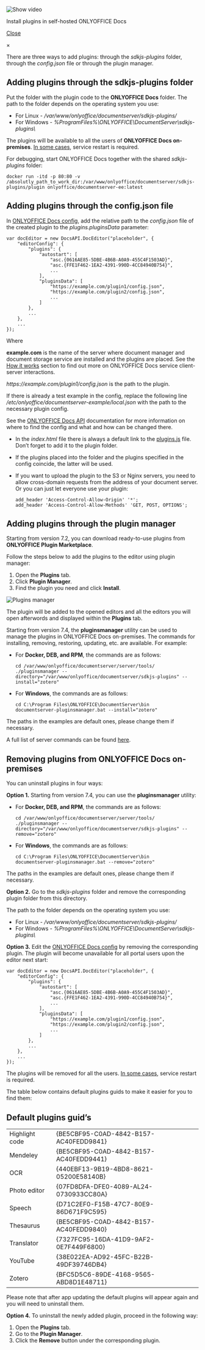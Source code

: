 ![Show video](/video/install-plugins.png)

Install plugins in self-hosted ONLYOFFICE Docs

[Close]()

×

There are three ways to add plugins: through the *sdkjs-plugins* folder, through the *config.json* file or through the plugin manager.

## Adding plugins through the sdkjs-plugins folder

Put the folder with the plugin code to the **ONLYOFFICE Docs** folder. The path to the folder depends on the operating system you use:

* For Linux - */var/www/onlyoffice/documentserver/sdkjs-plugins/*
* For Windows - *%ProgramFiles%\ONLYOFFICE\DocumentServer\sdkjs-plugins\\*

The plugins will be available to all the users of **ONLYOFFICE Docs on-premises**. [In some cases](https://nodejs.org/docs/latest/api/fs.html#fs_availability), service restart is required.

For debugging, start ONLYOFFICE Docs together with the shared *sdkjs-plugins* folder:

```
docker run -itd -p 80:80 -v /absolutly_path_to_work_dir:/var/www/onlyoffice/documentserver/sdkjs-plugins/plugin onlyoffice/documentserver-ee:latest
```

## Adding plugins through the config.json file

In [ONLYOFFICE Docs config](/editors/config/editor/plugins), add the relative path to the *config.json* file of the created plugin to the *plugins.pluginsData* parameter:

```
var docEditor = new DocsAPI.DocEditor("placeholder", {
    "editorConfig": {
        "plugins": {
            "autostart": [
                "asc.{0616AE85-5DBE-4B6B-A0A9-455C4F1503AD}",
                "asc.{FFE1F462-1EA2-4391-990D-4CC84940B754}",
                ...
            ],
            "pluginsData": [
                "https://example.com/plugin1/config.json",
                "https://example.com/plugin2/config.json",
                ...
            ]
        },
        ...
    },
    ...
});
```

Where

**example.com** is the name of the server where document manager and document storage service are installed and the plugins are placed. See the [How it works](/editors/howitworks) section to find out more on ONLYOFFICE Docs service client-server interactions.

*https\://example.com/plugin1/config.json* is the path to the plugin.

If there is already a test example in the config, replace the following line */etc/onlyoffice/documentserver-example/local.json* with the path to the necessary plugin config.

See the [ONLYOFFICE Docs API](/editors/config/editor/plugins) documentation for more information on where to find the config and what and how can be changed there.

* In the *index.html* file there is always a default link to the [plugins.js](https://onlyoffice.github.io/sdkjs-plugins/v1/plugins.js) file. Don’t forget to add it to the plugin folder.

* If the plugins placed into the folder and the plugins specified in the config coincide, the latter will be used.

* If you want to upload the plugin to the S3 or Nginx servers, you need to allow cross-domain requests from the address of your document server. Or you can just let everyone use your plugin:

  ```
  add_header 'Access-Control-Allow-Origin' '*';  
  add_header 'Access-Control-Allow-Methods' 'GET, POST, OPTIONS';
  ```

## Adding plugins through the plugin manager

Starting from version 7.2, you can download ready-to-use plugins from **ONLYOFFICE Plugin Marketplace**.

Follow the steps below to add the plugins to the editor using plugin manager:

1. Open the **Plugins** tab.
2. Click **Plugin Manager**.
3. Find the plugin you need and click **Install**.

![Plugins manager](/plugins/plugin-manager.png)

The plugin will be added to the opened editors and all the editors you will open afterwords and displayed within the **Plugins** tab.

Starting from version 7.4, the **pluginsmanager** utility can be used to manage the plugins in ONLYOFFICE Docs on-premises. The commands for installing, removing, restoring, updating, etc. are available. For example:

* For **Docker, DEB, and RPM**, the commands are as follows:

  ```
  cd /var/www/onlyoffice/documentserver/server/tools/
  ./pluginsmanager --directory="/var/www/onlyoffice/documentserver/sdkjs-plugins" --install="zotero"
  ```

* For **Windows**, the commands are as follows:

  ```
  cd C:\Program Files\ONLYOFFICE\DocumentServer\bin
  documentserver-pluginsmanager.bat --install="zotero"
  ```

The paths in the examples are default ones, please change them if necessary.

A full list of server commands can be found [here](https://helpcenter.onlyoffice.com/ONLYOFFICE-Editors/Editors-User-Guides/AllEditors/Plugin-manager.aspx#servercommands).

## Removing plugins from ONLYOFFICE Docs on-premises

You can uninstall plugins in four ways:

**Option 1.** Starting from version 7.4, you can use the **pluginsmanager** utility:

* For **Docker, DEB, and RPM**, the commands are as follows:

  ```
  cd /var/www/onlyoffice/documentserver/server/tools/
  ./pluginsmanager --directory="/var/www/onlyoffice/documentserver/sdkjs-plugins" --remove="zotero"
  ```

* For **Windows**, the commands are as follows:

  ```
  cd C:\Program Files\ONLYOFFICE\DocumentServer\bin
  documentserver-pluginsmanager.bat --remove="zotero"
  ```

The paths in the examples are default ones, please change them if necessary.

**Option 2.** Go to the *sdkjs-plugins* folder and remove the corresponding plugin folder from this directory.

The path to the folder depends on the operating system you use:

* For Linux - */var/www/onlyoffice/documentserver/sdkjs-plugins/*
* For Windows - *%ProgramFiles%\ONLYOFFICE\DocumentServer\sdkjs-plugins\\*

**Option 3.** Edit the [ONLYOFFICE Docs config](/editors/config/editor/plugins) by removing the corresponding plugin. The plugin will become unavailable for all portal users upon the editor next start:

```
var docEditor = new DocsAPI.DocEditor("placeholder", {
    "editorConfig": {
        "plugins": {
            "autostart": [
                "asc.{0616AE85-5DBE-4B6B-A0A9-455C4F1503AD}",
                "asc.{FFE1F462-1EA2-4391-990D-4CC84940B754}",
                ...
            ],
            "pluginsData": [
                "https://example.com/plugin1/config.json",
                "https://example.com/plugin2/config.json",
                ...
            ]
        },
        ...
    },
    ...
});                
```

The plugins will be removed for all the users. [In some cases](https://nodejs.org/docs/latest/api/fs.html#fs_availability), service restart is required.

The table below contains default plugins guids to make it easier for you to find them:

## Default plugins guid’s

|                |                                        |
| -------------- | -------------------------------------- |
| Highlight code | {BE5CBF95-C0AD-4842-B157-AC40FEDD9841} |
| Mendeley       | {BE5CBF95-C0AD-4842-B157-AC40FEDD9441} |
| OCR            | {440EBF13-9B19-4BD8-8621-05200E58140B} |
| Photo editor   | {07FD8DFA-DFE0-4089-AL24-0730933CC80A} |
| Speech         | {D71C2EF0-F15B-47C7-80E9-86D671F9C595} |
| Thesaurus      | {BE5CBF95-C0AD-4842-B157-AC40FEDD9840} |
| Translator     | {7327FC95-16DA-41D9-9AF2-0E7F449F6800} |
| YouTube        | {38E022EA-AD92-45FC-B22B-49DF39746DB4} |
| Zotero         | {BFC5D5C6-89DE-4168-9565-ABD8D1E48711} |

Please note that after app updating the default plugins will appear again and you will need to uninstall them.

**Option 4.** To uninstall the newly added plugin, proceed in the following way:

1. Open the **Plugins** tab.
2. Go to the **Plugin Manager**.
3. Click the **Remove** button under the corresponding plugin.

